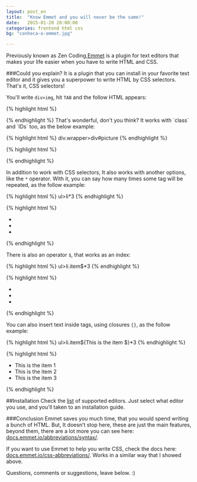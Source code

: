 ```yaml
---
layout: post_en
title:  "Know Emmet and you will never be the same!"
date:   2015-01-20 20:00:00
categories: frontend html css
bg: "conheca-o-emmet.jpg"

---
```


Previously known as Zen Coding,[Emmet](http://emmet.io/) is a plugin for text editors that makes your life easier when you have to write HTML and CSS.


###Could you explain?
It is a plugin that you can install in your favorite text editor and it gives you a superpower to write HTML by CSS selectors. That's it, CSS selectors!

You'll write `div>img`, hit `TAB` and the follow HTML appears:

{% highlight html %}
<div><img src="" alt=""></div>
{% endhighlight %}
That's wonderful, don't you think? It works with `class` and `IDs` too, as the below example:

{% highlight html %}
div.wrapper>div#picture
{% endhighlight %}

{% highlight html %}
<div class="wrapper">
    <div id="picture"></div>
</div>
{% endhighlight %}

In addition to work with CSS selectors, It also works with another options, like the `*` operator. With it, you can say how many times some tag will be repeated, as the follow example:

{% highlight html %}
ul>li*3
{% endhighlight %}

{% highlight html %}
<ul>
    <li></li>
    <li></li>
    <li></li>
</ul>
{% endhighlight %}

There is also an operator `$`, that works as an index:

{% highlight html %}
ul>li.item$*3
{% endhighlight %}

{% highlight html %}
<ul>
    <li class="item1"></li>
    <li class="item2"></li>
    <li class="item3"></li>
</ul>
{% endhighlight %}

You can also insert text inside tags, using closures `{}`, as the follow example:

{% highlight html %}
ul>li.item${This is the item $}*3
{% endhighlight %}

{% highlight html %}
<ul>
    <li class="item1">This is the item 1</li>
    <li class="item2">This is the item 2</li>
    <li class="item3">This is the item 3</li>
</ul>
{% endhighlight %}

##Installation
Check the [list](http://emmet.io/download/) of supported editors. Just select what editor you use, and you'll taken to an installation guide.

###Conclusion
Emmet saves you much time, that you would spend writing a bunch of HTML. But, It doesn’t stop here, these are just the main features, beyond them, there are a lot more you can see here: [docs.emmet.io/abbreviations/syntax/](http://docs.emmet.io/abbreviations/syntax/).

If you want to use Emmet to help you write CSS, check the docs here: [docs.emmet.io/css-abbreviations/](http://docs.emmet.io/css-abbreviations/).
Works in a similar way that I showed above.

Questions, comments or suggestions, leave below. :)


